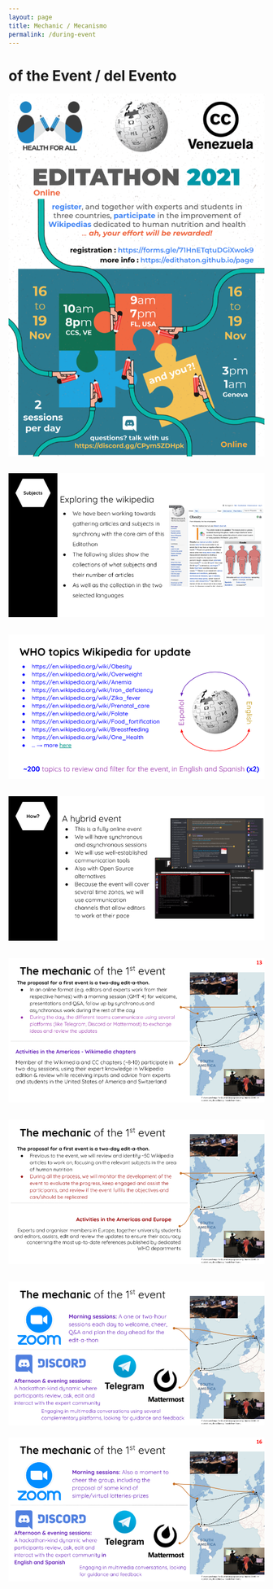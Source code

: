 ```yaml
---
layout: page
title: Mechanic / Mecanismo
permalink: /during-event
---
```


# of the Event / del Evento

[![poster-cc-ve](assets/img/EDITATHON_2021-English-2sessions.png)](.)

[![slide 1](assets/img/slides/1.png)](.)
---
[![slide 2](assets/img/slides/2.png)](.)
---
[![slide 3](assets/img/slides/3.png)](.)
---
[![slide 4](assets/img/slides/4.png)](.)
---
[![slide 5](assets/img/slides/5.png)](.)
---
[![slide 6](assets/img/slides/6.png)](.)
---
[![slide 7](assets/img/slides/7.png)](.)
